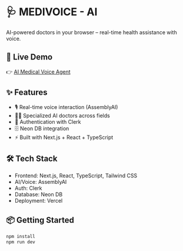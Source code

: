# 🩺 MEDIVOICE - AI

AI-powered doctors in your browser – real-time health assistance with voice.  

## 🚀 Live Demo  
👉 [AI Medical Voice Agent]()  

## ✨ Features  
- 🎙️ Real-time voice interaction (AssemblyAI)  
- 🧑‍⚕️ Specialized AI doctors across fields  
- 🔐 Authentication with Clerk  
- 🗄️ Neon DB integration  
- ⚡ Built with Next.js + React + TypeScript  

## 🛠️ Tech Stack  
- Frontend: Next.js, React, TypeScript, Tailwind CSS  
- AI/Voice: AssemblyAI  
- Auth: Clerk  
- Database: Neon DB  
- Deployment: Vercel  

## 📦 Getting Started  
```bash
npm install
npm run dev

